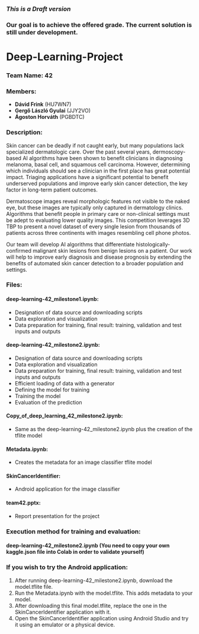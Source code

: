 ### *This is a Draft version*
### Our goal is to achieve the offered grade. The current solution is still under development.
# Deep-Learning-Project

### **Team Name:** 42

### Members:
- **Dávid Frink** (HU7WN7)
- **Gergő László Gyulai** (JJY2VO)
- **Ágoston Horváth** (PGBDTC)

### Description:
Skin cancer can be deadly if not caught early, but many populations lack specialized dermatologic care. Over the past several years, dermoscopy-based AI algorithms have been shown to benefit clinicians in diagnosing melanoma, basal cell, and squamous cell carcinoma. However, determining which individuals should see a clinician in the first place has great potential impact. Triaging applications have a significant potential to benefit underserved populations and improve early skin cancer detection, the key factor in long-term patient outcomes.

Dermatoscope images reveal morphologic features not visible to the naked eye, but these images are typically only captured in dermatology clinics. Algorithms that benefit people in primary care or non-clinical settings must be adept to evaluating lower quality images. This competition leverages 3D TBP to present a novel dataset of every single lesion from thousands of patients across three continents with images resembling cell phone photos.

Our team will develop AI algorithms that differentiate histologically-confirmed malignant skin lesions from benign lesions on a patient. Our work will help to improve early diagnosis and disease prognosis by extending the benefits of automated skin cancer detection to a broader population and settings.

### Files:
#### deep-learning-42_milestone1.ipynb:
- Designation of data source and downloading scripts
- Data exploration and visualization
- Data preparation for training, final result: training, validation and test inputs and outputs

#### deep-learning-42_milestone2.ipynb:
- Designation of data source and downloading scripts
- Data exploration and visualization
- Data preparation for training, final result: training, validation and test inputs and outputs
- Efficient loading of data with a generator
- Defining the model for training
- Training the model
- Evaluation of the prediction

#### Copy_of_deep_learning_42_milestone2.ipynb:
- Same as the deep-learning-42_milestone2.ipynb plus the creation of the tflite model

#### Metadata.ipynb:
- Creates the metadata for an image classifier tflite model

#### SkinCancerIdentifier:
- Android application for the image classifier

#### team42.pptx:
- Report presentation for the project

### Execution method for training and evaluation:
#### deep-learning-42_milestone2.ipynb (You need to copy your own kaggle.json file into Colab in order to validate yourself)

### If you wish to try the Android application:
1. After running deep-learning-42_milestone2.ipynb, download the model.tflite file.
2. Run the Metadata.ipynb with the model.tflite. This adds metadata to your model.
3. After downloading this final model.tflite, replace the one in the SkinCancerIdentifier application with it.
4. Open the SkinCancerIdentifier application using Android Studio and try it using an emulator or a physical device.
